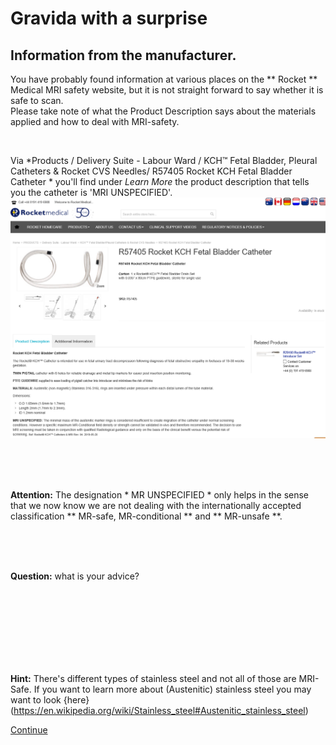 # Gravida with a surprise

## Information from the manufacturer.

You have probably found information at various places on the ** Rocket ** Medical MRI safety website, but it is not straight forward to say whether it is safe to scan.<br>
Please take note of what the Product Description says about the materials applied and how to deal with MRI-safety.

<br>

Via *Products / Delivery Suite - Labour Ward / KCH™ Fetal Bladder, Pleural Catheters & Rocket CVS Needles/ R57405 Rocket KCH Fetal Bladder Catheter * you'll find 
under *Learn More* the product description that tells you the catheter is 'MRI UNSPECIFIED'. ![](Rocket_cath_info_1_2020.png) 

<br>
<br>
<br>

**Attention:** The designation * MR UNSPECIFIED * only helps in the sense that we now know we are not dealing with the internationally accepted classification
 ** MR-safe, MR-conditional ** and ** MR-unsafe **.

<br>
<br>
<br>

**Question:** what is your advice?

<br>
<br>
<br>
<br>
<br>
<br>
<br>

**Hint:**
There's different types of stainless steel and not all of those are MRI-Safe. If you want to learn more about (Austenitic) stainless steel 
you may want to look {here}(https://en.wikipedia.org/wiki/Stainless_steel#Austenitic_stainless_steel) 
<br>

[Continue](advies.md)
